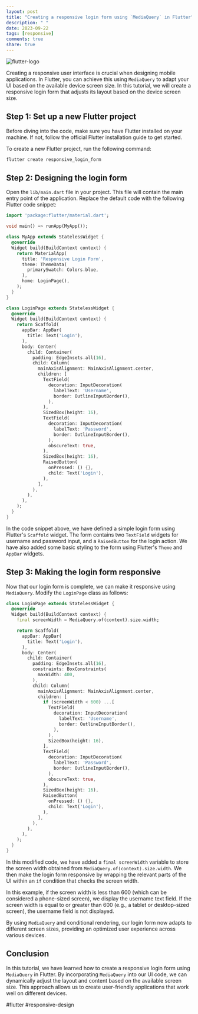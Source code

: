 ```yaml
---
layout: post
title: "Creating a responsive login form using `MediaQuery` in Flutter"
description: " "
date: 2023-09-22
tags: [responsive]
comments: true
share: true
---
```


![flutter-logo](https://example.com/flutter-logo.png)

Creating a responsive user interface is crucial when designing mobile applications. In Flutter, you can achieve this using `MediaQuery` to adapt your UI based on the available device screen size. In this tutorial, we will create a responsive login form that adjusts its layout based on the device screen size.

## Step 1: Set up a new Flutter project

Before diving into the code, make sure you have Flutter installed on your machine. If not, follow the official Flutter installation guide to get started.

To create a new Flutter project, run the following command:

```bash
flutter create responsive_login_form
```

## Step 2: Designing the login form

Open the `lib/main.dart` file in your project. This file will contain the main entry point of the application. Replace the default code with the following Flutter code snippet:

```dart
import 'package:flutter/material.dart';

void main() => runApp(MyApp());

class MyApp extends StatelessWidget {
  @override
  Widget build(BuildContext context) {
    return MaterialApp(
      title: 'Responsive Login Form',
      theme: ThemeData(
        primarySwatch: Colors.blue,
      ),
      home: LoginPage(),
    );
  }
}

class LoginPage extends StatelessWidget {
  @override
  Widget build(BuildContext context) {
    return Scaffold(
      appBar: AppBar(
        title: Text('Login'),
      ),
      body: Center(
        child: Container(
          padding: EdgeInsets.all(16),
          child: Column(
            mainAxisAlignment: MainAxisAlignment.center,
            children: [
              TextField(
                decoration: InputDecoration(
                  labelText: 'Username',
                  border: OutlineInputBorder(),
                ),
              ),
              SizedBox(height: 16),
              TextField(
                decoration: InputDecoration(
                  labelText: 'Password',
                  border: OutlineInputBorder(),
                ),
                obscureText: true,
              ),
              SizedBox(height: 16),
              RaisedButton(
                onPressed: () {},
                child: Text('Login'),
              ),
            ],
          ),
        ),
      ),
    );
  }
}
```

In the code snippet above, we have defined a simple login form using Flutter's `Scaffold` widget. The form contains two `TextField` widgets for username and password input, and a `RaisedButton` for the login action. We have also added some basic styling to the form using Flutter's `Theme` and `AppBar` widgets.

## Step 3: Making the login form responsive

Now that our login form is complete, we can make it responsive using `MediaQuery`. Modify the `LoginPage` class as follows:

```dart
class LoginPage extends StatelessWidget {
  @override
  Widget build(BuildContext context) {
    final screenWidth = MediaQuery.of(context).size.width;

    return Scaffold(
      appBar: AppBar(
        title: Text('Login'),
      ),
      body: Center(
        child: Container(
          padding: EdgeInsets.all(16),
          constraints: BoxConstraints(
            maxWidth: 400,
          ),
          child: Column(
            mainAxisAlignment: MainAxisAlignment.center,
            children: [
              if (screenWidth < 600) ...[
                TextField(
                  decoration: InputDecoration(
                    labelText: 'Username',
                    border: OutlineInputBorder(),
                  ),
                ),
                SizedBox(height: 16),
              ],
              TextField(
                decoration: InputDecoration(
                  labelText: 'Password',
                  border: OutlineInputBorder(),
                ),
                obscureText: true,
              ),
              SizedBox(height: 16),
              RaisedButton(
                onPressed: () {},
                child: Text('Login'),
              ),
            ],
          ),
        ),
      ),
    );
  }
}
```

In this modified code, we have added a `final screenWidth` variable to store the screen width obtained from `MediaQuery.of(context).size.width`. We then make the login form responsive by wrapping the relevant parts of the UI within an `if` condition that checks the screen width.

In this example, if the screen width is less than 600 (which can be considered a phone-sized screen), we display the username text field. If the screen width is equal to or greater than 600 (e.g., a tablet or desktop-sized screen), the username field is not displayed.

By using `MediaQuery` and conditional rendering, our login form now adapts to different screen sizes, providing an optimized user experience across various devices.

## Conclusion

In this tutorial, we have learned how to create a responsive login form using `MediaQuery` in Flutter. By incorporating `MediaQuery` into our UI code, we can dynamically adjust the layout and content based on the available screen size. This approach allows us to create user-friendly applications that work well on different devices.

#flutter #responsive-design
